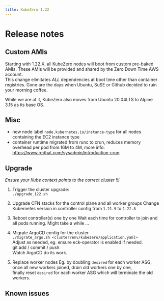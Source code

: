 ```yaml
---
title: KubeZero 1.22
---
```


# Release notes

## Custom AMIs
Starting with 1.22.X, all KubeZero nodes will boot from custom pre-baked AMIs. These AMIs will be provided and shared by the Zero Down Time AWS account.  
This change elimitates *ALL* dependencies at boot time other than container registries. Gone are the days when Ubuntu, SuSE or Github decided to ruin your morning coffee.  

While we are at it, KubeZero also moves from Ubuntu 20.04LTS to Alpine 3.15 as its base OS.

## Misc
- new node label `node.kubernetes.io/instance-type` for all nodes containing the EC2 instance type
- container runtime migrated from runc to crun, reduces memory overhead per pod from 16M to 4M, more info: https://www.redhat.com/sysadmin/introduction-crun


## Upgrade

*Ensure your Kube context points to the correct cluster !!!*

1. Trigger the cluster upgrade:  
`./upgrade_122.sh`

2. Upgrade CFN stacks for the control plane and all worker groups
Change Kubernetes version in controller config from `1.21.9` to `1.22.8`

3. Reboot controller(s) one by one
Wait each time for controller to join and all pods running.
Might take a while ...

4. Migrate ArgoCD config for the cluster  
`./migrate_argo.sh <cluster/env/kubezero/application.yaml>`  
Adjust as needed, eg. ensure eck-operator is enabled if needed.  
git add / commit / push  
Watch ArgoCD do its work.

5. Replace worker nodes
Eg. by doubling `desired` for each worker ASG,  
once all new workers joined, drain old workers one by one,  
finally reset `desired` for each worker ASG which will terminate the old workers.

## Known issues


